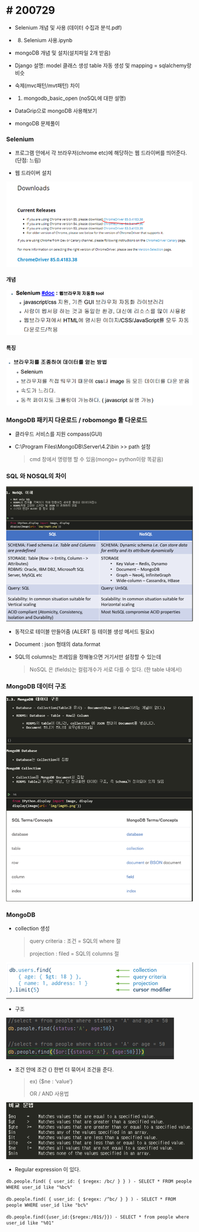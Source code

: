 # # 200729

 

- Selenium 개념 및 사용 (데이터 수집과 분석.pdf)

- 8. Selenium 사용.ipynb

- mongoDB 개념 및 설치(설치파일 2개 받음)

- Django 설명: model 클래스 생성 table 자동 생성 및 mapping = sqlalchemy랑 비슷

- 숙제(mvc패턴/mvt패턴) 차이

- 1. mongodb_basic_open (noSQL에 대한 설명)

- DataGrip으로 mongoDB 사용해보기

- mongoDB 문제풀이

 

### Selenium

- 프로그램 안에서 각 브라우저(chrome etc)에 해당하는 웹 드라이버를 띄어준다. (단점: 느림)

- 웹 드라이버 설치

![img](https://github.com/nickhealthy/TIL/blob/master/2020_07_29/1..PNG)

 

#### 개념

![img](https://github.com/nickhealthy/TIL/blob/master/2020_07_29/2..PNG)

 

#### 특징

![img](https://github.com/nickhealthy/TIL/blob/master/2020_07_29/3.PNG)

 

### MongoDB 패키지 다운로드 / robomongo 툴 다운로드

- 클라우드 서비스를 지원 compass(GUI)

- C:\Program Files\MongoDB\Server\4.2\bin >> path 설정

  > cmd 창에서 명령행 할 수 있음(mongo= python이랑 똑같음)

 

 

### SQL 와 NOSQL의 차이

![img](https://github.com/nickhealthy/TIL/blob/master/2020_07_29/4.PNG)

- 동적으로 테이블 만들어줌 (ALERT 등 테이블 생성 메서드 필요x)

- Document : json 형태의 data.format

- SQL의 columns는 프레임을 정해놓으면 거기서만 설정할 수 있는데

  > NoSQL 은 (fields)는 컬럼개수가 서로 다를 수 있다. (한 table 내에서)

 

### MongoDB 데이터 구조

![img](https://github.com/nickhealthy/TIL/blob/master/2020_07_29/5.PNG)

 

### MongoDB

- collection 생성

  > query criteria : 조건 = SQL의 where 절
  >
  > projection : filed = SQL의 columns 절

![img](https://github.com/nickhealthy/TIL/blob/master/2020_07_29/6.PNG)

 

- 구조

![img](https://github.com/nickhealthy/TIL/blob/master/2020_07_29/7.PNG)



- 조건 안에 조건 {} 한번 더 묶어서 조건을 준다.

  > ex) {$ne : ‘value’}
  >
  > OR / AND 사용법

![img](https://github.com/nickhealthy/TIL/blob/master/2020_07_29/8.PNG) 

 

* Regular expression 이 있다.

```
db.people.find( { user_id: { $regex: /bc/ } } ) - SELECT * FROM people WHERE user_id like "%bc%"

db.people.find( { user_id: { $regex: /^bc/ } } ) - SELECT * FROM people WHERE user_id like "bc%"

db.people.find({user_id:{$regex:/01$/}}) - SELECT * from people where user_id like "%01"
```